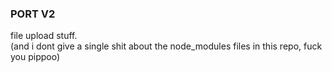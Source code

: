 ### PORT V2
file upload stuff. <br>
(and i dont give a single shit about the node_modules files in this repo, fuck you pippoo)
